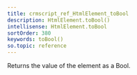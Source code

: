```yaml
---
title: crmscript_ref_HtmlElement_toBool
description: HtmlElement.toBool()
intellisense: HtmlElement.toBool
sortOrder: 380
keywords: toBool()
so.topic: reference
---
```


Returns the value of the element as a Bool.


